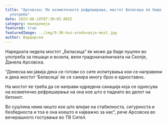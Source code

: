 ```yaml
---
title: "Арсовска: По козметичкото рефреширање, мостот Беласица ќе биде пуштен во
  употреба"
date: 2023-06-18T07:30:03.065Z
category: македонија
featured: true
featuredImage: ../img/9-30-koz-ureduvanje-most.jpg
author: Вардарски
---
```

<!--StartFragment-->

Наредната недела мостот „Беласица“ ќе може да биде пуштен во употреба за пешаци и возила, вели градоначалничката на Скопје, Данела Арсовска.

“Денеска ми јавија дека се готови со сите испитувања кои се направени и дека мостот ‘Беласица’ ќе се санира многу брзо и едноставно.

На мостот ќе треба да се направи одредена санација која се однесува на козметичко рефреширање на она кое што е паднато во делот на бетонот.

Во суштина нема ништо кое што влијае на стабилноста, сигурноста и безбедноста и тоа е она коешто е најважно за нас“, рече Арсовска во вечерашното гостување во ТВ Сител.

<!--EndFragment-->